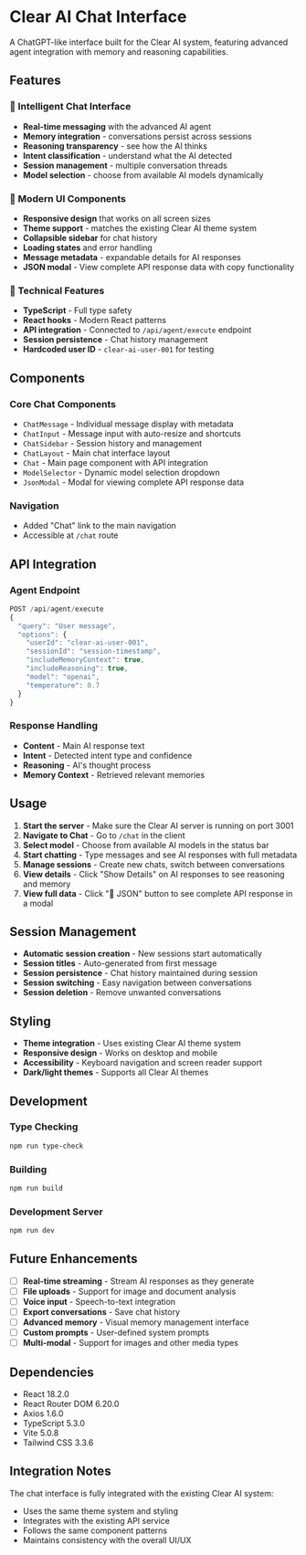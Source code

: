 # Clear AI Chat Interface

A ChatGPT-like interface built for the Clear AI system, featuring advanced agent integration with memory and reasoning capabilities.

## Features

### 🧠 Intelligent Chat Interface
- **Real-time messaging** with the advanced AI agent
- **Memory integration** - conversations persist across sessions
- **Reasoning transparency** - see how the AI thinks
- **Intent classification** - understand what the AI detected
- **Session management** - multiple conversation threads
- **Model selection** - choose from available AI models dynamically

### 🎨 Modern UI Components
- **Responsive design** that works on all screen sizes
- **Theme support** - matches the existing Clear AI theme system
- **Collapsible sidebar** for chat history
- **Loading states** and error handling
- **Message metadata** - expandable details for AI responses
- **JSON modal** - View complete API response data with copy functionality

### 🔧 Technical Features
- **TypeScript** - Full type safety
- **React hooks** - Modern React patterns
- **API integration** - Connected to `/api/agent/execute` endpoint
- **Session persistence** - Chat history management
- **Hardcoded user ID** - `clear-ai-user-001` for testing

## Components

### Core Chat Components
- `ChatMessage` - Individual message display with metadata
- `ChatInput` - Message input with auto-resize and shortcuts
- `ChatSidebar` - Session history and management
- `ChatLayout` - Main chat interface layout
- `Chat` - Main page component with API integration
- `ModelSelector` - Dynamic model selection dropdown
- `JsonModal` - Modal for viewing complete API response data

### Navigation
- Added "Chat" link to the main navigation
- Accessible at `/chat` route

## API Integration

### Agent Endpoint
```typescript
POST /api/agent/execute
{
  "query": "User message",
  "options": {
    "userId": "clear-ai-user-001",
    "sessionId": "session-timestamp",
    "includeMemoryContext": true,
    "includeReasoning": true,
    "model": "openai",
    "temperature": 0.7
  }
}
```

### Response Handling
- **Content** - Main AI response text
- **Intent** - Detected intent type and confidence
- **Reasoning** - AI's thought process
- **Memory Context** - Retrieved relevant memories

## Usage

1. **Start the server** - Make sure the Clear AI server is running on port 3001
2. **Navigate to Chat** - Go to `/chat` in the client
3. **Select model** - Choose from available AI models in the status bar
4. **Start chatting** - Type messages and see AI responses with full metadata
5. **Manage sessions** - Create new chats, switch between conversations
6. **View details** - Click "Show Details" on AI responses to see reasoning and memory
7. **View full data** - Click "📄 JSON" button to see complete API response in a modal

## Session Management

- **Automatic session creation** - New sessions start automatically
- **Session titles** - Auto-generated from first message
- **Session persistence** - Chat history maintained during session
- **Session switching** - Easy navigation between conversations
- **Session deletion** - Remove unwanted conversations

## Styling

- **Theme integration** - Uses existing Clear AI theme system
- **Responsive design** - Works on desktop and mobile
- **Accessibility** - Keyboard navigation and screen reader support
- **Dark/light themes** - Supports all Clear AI themes

## Development

### Type Checking
```bash
npm run type-check
```

### Building
```bash
npm run build
```

### Development Server
```bash
npm run dev
```

## Future Enhancements

- [ ] **Real-time streaming** - Stream AI responses as they generate
- [ ] **File uploads** - Support for image and document analysis
- [ ] **Voice input** - Speech-to-text integration
- [ ] **Export conversations** - Save chat history
- [ ] **Advanced memory** - Visual memory management interface
- [ ] **Custom prompts** - User-defined system prompts
- [ ] **Multi-modal** - Support for images and other media types

## Dependencies

- React 18.2.0
- React Router DOM 6.20.0
- Axios 1.6.0
- TypeScript 5.3.0
- Vite 5.0.8
- Tailwind CSS 3.3.6

## Integration Notes

The chat interface is fully integrated with the existing Clear AI system:
- Uses the same theme system and styling
- Integrates with the existing API service
- Follows the same component patterns
- Maintains consistency with the overall UI/UX
